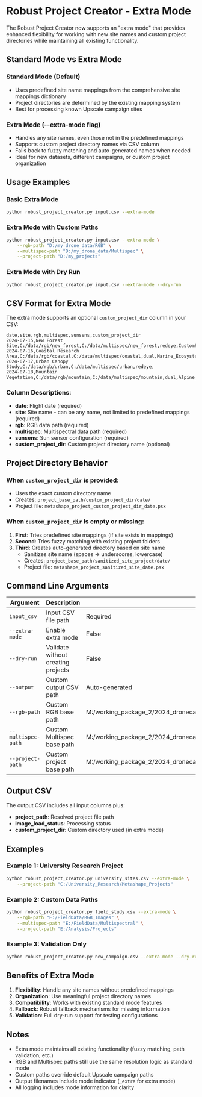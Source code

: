 # Robust Project Creator - Extra Mode

The Robust Project Creator now supports an "extra mode" that provides enhanced flexibility for working with new site names and custom project directories while maintaining all existing functionality.

## Standard Mode vs Extra Mode

### Standard Mode (Default)
- Uses predefined site name mappings from the comprehensive site mappings dictionary
- Project directories are determined by the existing mapping system
- Best for processing known Upscale campaign sites

### Extra Mode (--extra-mode flag)
- Handles any site names, even those not in the predefined mappings
- Supports custom project directory names via CSV column
- Falls back to fuzzy matching and auto-generated names when needed
- Ideal for new datasets, different campaigns, or custom project organization

## Usage Examples

### Basic Extra Mode
```bash
python robust_project_creator.py input.csv --extra-mode
```

### Extra Mode with Custom Paths
```bash
python robust_project_creator.py input.csv --extra-mode \
    --rgb-path "D:/my_drone_data/RGB" \
    --multispec-path "D:/my_drone_data/Multispec" \
    --project-path "D:/my_projects"
```

### Extra Mode with Dry Run
```bash
python robust_project_creator.py input.csv --extra-mode --dry-run
```

## CSV Format for Extra Mode

The extra mode supports an optional `custom_project_dir` column in your CSV:

```csv
date,site,rgb,multispec,sunsens,custom_project_dir
2024-07-15,New Forest Site,C:/data/rgb/new_forest,C:/data/multispec/new_forest,redeye,CustomForest_Analysis
2024-07-16,Coastal Research Area,C:/data/rgb/coastal,C:/data/multispec/coastal,dual,Marine_Ecosystem_Study
2024-07-17,Urban Canopy Study,C:/data/rgb/urban,C:/data/multispec/urban,redeye,
2024-07-18,Mountain Vegetation,C:/data/rgb/mountain,C:/data/multispec/mountain,dual,Alpine_Research_Project
```

### Column Descriptions:
- **date**: Flight date (required)
- **site**: Site name - can be any name, not limited to predefined mappings (required)
- **rgb**: RGB data path (required)
- **multispec**: Multispectral data path (required)
- **sunsens**: Sun sensor configuration (required)
- **custom_project_dir**: Custom project directory name (optional)

## Project Directory Behavior

### When `custom_project_dir` is provided:
- Uses the exact custom directory name
- Creates: `project_base_path/custom_project_dir/date/`
- Project file: `metashape_project_custom_project_dir_date.psx`

### When `custom_project_dir` is empty or missing:
1. **First**: Tries predefined site mappings (if site exists in mappings)
2. **Second**: Tries fuzzy matching with existing project folders
3. **Third**: Creates auto-generated directory based on site name
   - Sanitizes site name (spaces → underscores, lowercase)
   - Creates: `project_base_path/sanitized_site_project/date/`
   - Project file: `metashape_project_sanitized_site_date.psx`

## Command Line Arguments

| Argument | Description | Default |
|----------|-------------|---------|
| `input_csv` | Input CSV file path | Required |
| `--extra-mode` | Enable extra mode | False |
| `--dry-run` | Validate without creating projects | False |
| `--output` | Custom output CSV path | Auto-generated |
| `--rgb-path` | Custom RGB base path | M:/working_package_2/2024_dronecampaign/01_data/P1 |
| `--multispec-path` | Custom Multispec base path | M:/working_package_2/2024_dronecampaign/01_data/Micasense |
| `--project-path` | Custom project base path | M:/working_package_2/2024_dronecampaign/02_processing/metashape_projects/Upscale_Metashapeprojects |

## Output CSV

The output CSV includes all input columns plus:
- **project_path**: Resolved project file path
- **image_load_status**: Processing status
- **custom_project_dir**: Custom directory used (in extra mode)

## Examples

### Example 1: University Research Project
```bash
python robust_project_creator.py university_sites.csv --extra-mode \
    --project-path "C:/University_Research/Metashape_Projects"
```

### Example 2: Custom Data Paths
```bash
python robust_project_creator.py field_study.csv --extra-mode \
    --rgb-path "E:/FieldData/RGB_Images" \
    --multispec-path "E:/FieldData/Multispectral" \
    --project-path "E:/Analysis/Projects"
```

### Example 3: Validation Only
```bash
python robust_project_creator.py new_campaign.csv --extra-mode --dry-run
```

## Benefits of Extra Mode

1. **Flexibility**: Handle any site names without predefined mappings
2. **Organization**: Use meaningful project directory names
3. **Compatibility**: Works with existing standard mode features
4. **Fallback**: Robust fallback mechanisms for missing information
5. **Validation**: Full dry-run support for testing configurations

## Notes

- Extra mode maintains all existing functionality (fuzzy matching, path validation, etc.)
- RGB and Multispec paths still use the same resolution logic as standard mode
- Custom paths override default Upscale campaign paths
- Output filenames include mode indicator (`_extra` for extra mode)
- All logging includes mode information for clarity
